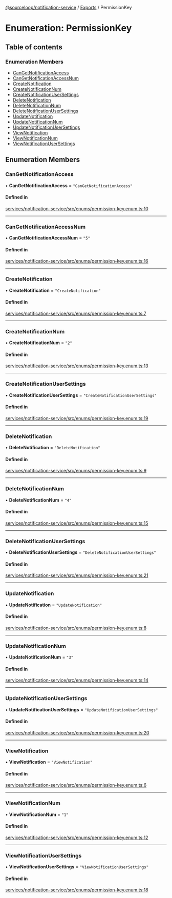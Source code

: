 [@sourceloop/notification-service](../README.md) / [Exports](../modules.md) / PermissionKey

# Enumeration: PermissionKey

## Table of contents

### Enumeration Members

- [CanGetNotificationAccess](PermissionKey.md#cangetnotificationaccess)
- [CanGetNotificationAccessNum](PermissionKey.md#cangetnotificationaccessnum)
- [CreateNotification](PermissionKey.md#createnotification)
- [CreateNotificationNum](PermissionKey.md#createnotificationnum)
- [CreateNotificationUserSettings](PermissionKey.md#createnotificationusersettings)
- [DeleteNotification](PermissionKey.md#deletenotification)
- [DeleteNotificationNum](PermissionKey.md#deletenotificationnum)
- [DeleteNotificationUserSettings](PermissionKey.md#deletenotificationusersettings)
- [UpdateNotification](PermissionKey.md#updatenotification)
- [UpdateNotificationNum](PermissionKey.md#updatenotificationnum)
- [UpdateNotificationUserSettings](PermissionKey.md#updatenotificationusersettings)
- [ViewNotification](PermissionKey.md#viewnotification)
- [ViewNotificationNum](PermissionKey.md#viewnotificationnum)
- [ViewNotificationUserSettings](PermissionKey.md#viewnotificationusersettings)

## Enumeration Members

### CanGetNotificationAccess

• **CanGetNotificationAccess** = ``"CanGetNotificationAccess"``

#### Defined in

[services/notification-service/src/enums/permission-key.enum.ts:10](https://github.com/sourcefuse/loopback4-microservice-catalog/blob/93a7f917/services/notification-service/src/enums/permission-key.enum.ts#L10)

___

### CanGetNotificationAccessNum

• **CanGetNotificationAccessNum** = ``"5"``

#### Defined in

[services/notification-service/src/enums/permission-key.enum.ts:16](https://github.com/sourcefuse/loopback4-microservice-catalog/blob/93a7f917/services/notification-service/src/enums/permission-key.enum.ts#L16)

___

### CreateNotification

• **CreateNotification** = ``"CreateNotification"``

#### Defined in

[services/notification-service/src/enums/permission-key.enum.ts:7](https://github.com/sourcefuse/loopback4-microservice-catalog/blob/93a7f917/services/notification-service/src/enums/permission-key.enum.ts#L7)

___

### CreateNotificationNum

• **CreateNotificationNum** = ``"2"``

#### Defined in

[services/notification-service/src/enums/permission-key.enum.ts:13](https://github.com/sourcefuse/loopback4-microservice-catalog/blob/93a7f917/services/notification-service/src/enums/permission-key.enum.ts#L13)

___

### CreateNotificationUserSettings

• **CreateNotificationUserSettings** = ``"CreateNotificationUserSettings"``

#### Defined in

[services/notification-service/src/enums/permission-key.enum.ts:19](https://github.com/sourcefuse/loopback4-microservice-catalog/blob/93a7f917/services/notification-service/src/enums/permission-key.enum.ts#L19)

___

### DeleteNotification

• **DeleteNotification** = ``"DeleteNotification"``

#### Defined in

[services/notification-service/src/enums/permission-key.enum.ts:9](https://github.com/sourcefuse/loopback4-microservice-catalog/blob/93a7f917/services/notification-service/src/enums/permission-key.enum.ts#L9)

___

### DeleteNotificationNum

• **DeleteNotificationNum** = ``"4"``

#### Defined in

[services/notification-service/src/enums/permission-key.enum.ts:15](https://github.com/sourcefuse/loopback4-microservice-catalog/blob/93a7f917/services/notification-service/src/enums/permission-key.enum.ts#L15)

___

### DeleteNotificationUserSettings

• **DeleteNotificationUserSettings** = ``"DeleteNotificationUserSettings"``

#### Defined in

[services/notification-service/src/enums/permission-key.enum.ts:21](https://github.com/sourcefuse/loopback4-microservice-catalog/blob/93a7f917/services/notification-service/src/enums/permission-key.enum.ts#L21)

___

### UpdateNotification

• **UpdateNotification** = ``"UpdateNotification"``

#### Defined in

[services/notification-service/src/enums/permission-key.enum.ts:8](https://github.com/sourcefuse/loopback4-microservice-catalog/blob/93a7f917/services/notification-service/src/enums/permission-key.enum.ts#L8)

___

### UpdateNotificationNum

• **UpdateNotificationNum** = ``"3"``

#### Defined in

[services/notification-service/src/enums/permission-key.enum.ts:14](https://github.com/sourcefuse/loopback4-microservice-catalog/blob/93a7f917/services/notification-service/src/enums/permission-key.enum.ts#L14)

___

### UpdateNotificationUserSettings

• **UpdateNotificationUserSettings** = ``"UpdateNotificationUserSettings"``

#### Defined in

[services/notification-service/src/enums/permission-key.enum.ts:20](https://github.com/sourcefuse/loopback4-microservice-catalog/blob/93a7f917/services/notification-service/src/enums/permission-key.enum.ts#L20)

___

### ViewNotification

• **ViewNotification** = ``"ViewNotification"``

#### Defined in

[services/notification-service/src/enums/permission-key.enum.ts:6](https://github.com/sourcefuse/loopback4-microservice-catalog/blob/93a7f917/services/notification-service/src/enums/permission-key.enum.ts#L6)

___

### ViewNotificationNum

• **ViewNotificationNum** = ``"1"``

#### Defined in

[services/notification-service/src/enums/permission-key.enum.ts:12](https://github.com/sourcefuse/loopback4-microservice-catalog/blob/93a7f917/services/notification-service/src/enums/permission-key.enum.ts#L12)

___

### ViewNotificationUserSettings

• **ViewNotificationUserSettings** = ``"ViewNotificationUserSettings"``

#### Defined in

[services/notification-service/src/enums/permission-key.enum.ts:18](https://github.com/sourcefuse/loopback4-microservice-catalog/blob/93a7f917/services/notification-service/src/enums/permission-key.enum.ts#L18)
